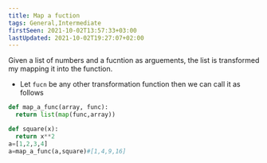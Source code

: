 ```yaml
---
title: Map a fuction
tags: General,Intermediate
firstSeen: 2021-10-02T13:57:33+03:00
lastUpdated: 2021-10-02T19:27:07+02:00
---
```


Given a list of numbers and a fucntion as arguements, the list is transformed my mapping it into the function.

- Let `fucn` be any other transformation function then we can call it as follows

```py
def map_a_func(array, func):
  return list(map(func,array))
```

```py
def square(x):
  return x**2
a=[1,2,3,4]
a=map_a_func(a,square)#[1,4,9,16]
```
